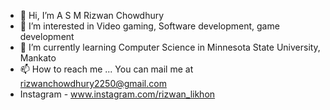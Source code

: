 - 👋 Hi, I’m A S M Rizwan Chowdhury
- 👀 I’m interested in Video gaming, Software development, game development 
- 🌱 I’m currently learning Computer Science in Minnesota State University, Mankato
- 📫 How to reach me ... You can mail me at rizwanchowdhury2250@gmail.com
-    Instagram - www.instagram.com/rizwan_likhon
<!---
RizwanLikhon/RizwanLikhon is a ✨ special ✨ repository because its `README.md` (this file) appears on your GitHub profile.
You can click the Preview link to take a look at your changes.
--->
